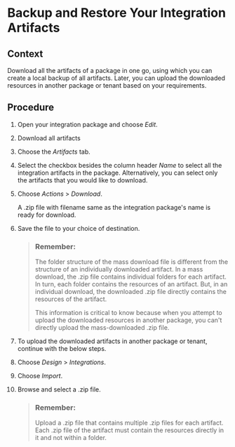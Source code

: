 <!-- loiobd280efbae9e4d24ab24c62b02f16028 -->

# Backup and Restore Your Integration Artifacts



## Context

Download all the artifacts of a package in one go, using which you can create a local backup of all artifacts. Later, you can upload the downloaded resources in another package or tenant based on your requirements.



<a name="loiobd280efbae9e4d24ab24c62b02f16028__steps_ms4_mq4_ppb"/>

## Procedure

1.  Open your integration package and choose *Edit*.

2.  Download all artifacts
3.  Choose the *Artifacts* tab.

4.  Select the checkbox besides the column header *Name* to select all the integration artifacts in the package. Alternatively, you can select only the artifacts that you would like to download.

5.  Choose *Actions* \> *Download*.

    A .zip file with filename same as the integration package's name is ready for download.

6.  Save the file to your choice of destination.

    > ### Remember:  
    > The folder structure of the mass download file is different from the structure of an individually downloaded artifact. In a mass download, the .zip file contains individual folders for each artifact. In turn, each folder contains the resources of an artifact. But, in an individual download, the downloaded .zip file directly contains the resources of the artifact.
    > 
    > This information is critical to know because when you attempt to upload the downloaded resources in another package, you can't directly upload the mass-downloaded .zip file.

7.  To upload the downloaded artifacts in another package or tenant, continue with the below steps.
8.  Choose *Design* \> *Integrations*.

9.  Choose *Import*.

10. Browse and select a .zip file.

    > ### Remember:  
    > Upload a .zip file that contains multiple .zip files for each artifact. Each .zip file of the artifact must contain the resources directly in it and not within a folder.


